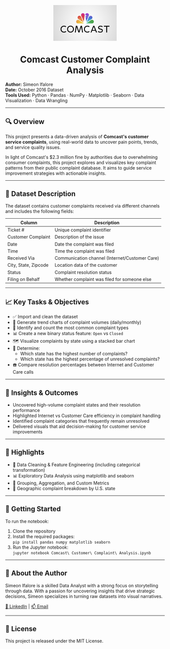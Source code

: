 <p align="center">
  <img src="https://github.com/SimeonIfalore/Comcast-Complaint-Analysis/blob/main/comcast-new-logo-1536x867.jpg" alt="Comcast Logo" width="200"/>
</p>

<h1 align="center">Comcast Customer Complaint Analysis</h1>

**Author:** Simeon Ifalore  
**Date:** October 2016 Dataset  
**Tools Used:** Python · Pandas · NumPy · Matplotlib · Seaborn · Data Visualization · Data Wrangling

---

## 🔍 Overview

This project presents a data-driven analysis of **Comcast's customer service complaints**, using real-world data to uncover pain points, trends, and service quality issues.

In light of Comcast's $2.3 million fine by authorities due to overwhelming consumer complaints, this project explores and visualizes key complaint patterns from their public complaint database. It aims to guide service improvement strategies with actionable insights.

---

## 📁 Dataset Description

The dataset contains customer complaints received via different channels and includes the following fields:

| Column              | Description                                      |
|---------------------|--------------------------------------------------|
| Ticket #            | Unique complaint identifier                     |
| Customer Complaint  | Description of the issue                        |
| Date                | Date the complaint was filed                    |
| Time                | Time the complaint was filed                    |
| Received Via        | Communication channel (Internet/Customer Care) |
| City, State, Zipcode| Location data of the customer                   |
| Status              | Complaint resolution status                     |
| Filing on Behalf    | Whether complaint was filed for someone else    |

---

## 📈 Key Tasks & Objectives

- ✅ Import and clean the dataset
- 📅 Generate trend charts of complaint volumes (daily/monthly)
- 🧾 Identify and count the most common complaint types
- 📊 Create a new binary status feature: `Open` vs `Closed`
- 🗺️ Visualize complaints by state using a stacked bar chart
- 🔎 Determine:
  - Which state has the highest number of complaints?
  - Which state has the highest percentage of unresolved complaints?
- ☎️ Compare resolution percentages between Internet and Customer Care calls

---

## 🧠 Insights & Outcomes

- Uncovered high-volume complaint states and their resolution performance
- Highlighted Internet vs Customer Care efficiency in complaint handling
- Identified complaint categories that frequently remain unresolved
- Delivered visuals that aid decision-making for customer service improvements

---

## 📌 Highlights

- 🧹 Data Cleaning & Feature Engineering (including categorical transformation)
- 📊 Exploratory Data Analysis using matplotlib and seaborn
- 🧮 Grouping, Aggregation, and Custom Metrics
- 📍 Geographic complaint breakdown by U.S. state

---

## 🚀 Getting Started

To run the notebook:

1. Clone the repository
2. Install the required packages:  
   `pip install pandas numpy matplotlib seaborn`
3. Run the Jupyter notebook:  
   `jupyter notebook Comcast\ Customer\ Complaint\ Analysis.ipynb`

---

## 💼 About the Author

Simeon Ifalore is a skilled Data Analyst with a strong focus on storytelling through data. With a passion for uncovering insights that drive strategic decisions, Simeon specializes in turning raw datasets into visual narratives.

[🔗 LinkedIn](https://www.linkedin.com/in/simeonifalore/) | [📫 Email](mailto:your_email@example.com)

---

## 📝 License

This project is released under the MIT License.

